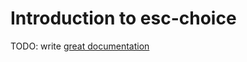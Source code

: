 # Introduction to esc-choice

TODO: write [great documentation](http://jacobian.org/writing/what-to-write/)
